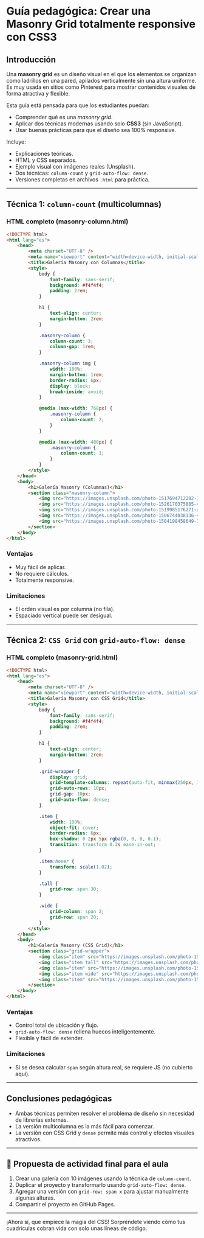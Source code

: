 # Guía pedagógica: Crear una Masonry Grid totalmente responsive con CSS3

## Introducción

Una **masonry grid** es un diseño visual en el que los elementos se organizan como ladrillos en una pared, apilados verticalmente sin una altura uniforme. Es muy usada en sitios como Pinterest para mostrar contenidos visuales de forma atractiva y flexible.

Esta guía está pensada para que los estudiantes puedan:

- Comprender qué es una _masonry grid_.
- Aplicar dos técnicas modernas usando solo **CSS3** (sin JavaScript).
- Usar buenas prácticas para que el diseño sea 100% responsive.

Incluye:

- Explicaciones teóricas.
- HTML y CSS separados.
- Ejemplo visual con imágenes reales (Unsplash).
- Dos técnicas: `column-count` y `grid-auto-flow: dense`.
- Versiones completas en archivos `.html` para práctica.

---

## Técnica 1: `column-count` (multicolumnas)

### HTML completo (masonry-column.html)

```html
<!DOCTYPE html>
<html lang="es">
	<head>
		<meta charset="UTF-8" />
		<meta name="viewport" content="width=device-width, initial-scale=1.0" />
		<title>Galería Masonry con Columnas</title>
		<style>
			body {
				font-family: sans-serif;
				background: #f4f4f4;
				padding: 2rem;
			}

			h1 {
				text-align: center;
				margin-bottom: 2rem;
			}

			.masonry-column {
				column-count: 3;
				column-gap: 1rem;
			}

			.masonry-column img {
				width: 100%;
				margin-bottom: 1rem;
				border-radius: 6px;
				display: block;
				break-inside: avoid;
			}

			@media (max-width: 768px) {
				.masonry-column {
					column-count: 2;
				}
			}

			@media (max-width: 480px) {
				.masonry-column {
					column-count: 1;
				}
			}
		</style>
	</head>
	<body>
		<h1>Galería Masonry (Columnas)</h1>
		<section class="masonry-column">
			<img src="https://images.unsplash.com/photo-1517694712202-14dd9538aa97" alt="imagen 1" />
			<img src="https://images.unsplash.com/photo-1526170375885-4d8ecf77b99f" alt="imagen 2" />
			<img src="https://images.unsplash.com/photo-1519985176271-adb1088fa94c" alt="imagen 3" />
			<img src="https://images.unsplash.com/photo-1506744038136-46273834b3fb" alt="imagen 4" />
			<img src="https://images.unsplash.com/photo-1504198458649-3128b932f49b" alt="imagen 5" />
		</section>
	</body>
</html>
```

### Ventajas

- Muy fácil de aplicar.
- No requiere cálculos.
- Totalmente responsive.

### Limitaciones

- El orden visual es por columna (no fila).
- Espaciado vertical puede ser desigual.

---

## Técnica 2: `CSS Grid` con `grid-auto-flow: dense`

### HTML completo (masonry-grid.html)

```html
<!DOCTYPE html>
<html lang="es">
	<head>
		<meta charset="UTF-8" />
		<meta name="viewport" content="width=device-width, initial-scale=1.0" />
		<title>Galería Masonry con CSS Grid</title>
		<style>
			body {
				font-family: sans-serif;
				background: #f4f4f4;
				padding: 2rem;
			}

			h1 {
				text-align: center;
				margin-bottom: 2rem;
			}

			.grid-wrapper {
				display: grid;
				grid-template-columns: repeat(auto-fit, minmax(250px, 1fr));
				grid-auto-rows: 10px;
				grid-gap: 10px;
				grid-auto-flow: dense;
			}

			.item {
				width: 100%;
				object-fit: cover;
				border-radius: 6px;
				box-shadow: 0 2px 5px rgba(0, 0, 0, 0.1);
				transition: transform 0.2s ease-in-out;
			}

			.item:hover {
				transform: scale(1.02);
			}

			.tall {
				grid-row: span 30;
			}

			.wide {
				grid-column: span 2;
				grid-row: span 20;
			}
		</style>
	</head>
	<body>
		<h1>Galería Masonry (CSS Grid)</h1>
		<section class="grid-wrapper">
			<img class="item" src="https://images.unsplash.com/photo-1526170375885-4d8ecf77b99f" alt="img 1" />
			<img class="item tall" src="https://images.unsplash.com/photo-1517694712202-14dd9538aa97" alt="img 2" />
			<img class="item" src="https://images.unsplash.com/photo-1506744038136-46273834b3fb" alt="img 3" />
			<img class="item wide" src="https://images.unsplash.com/photo-1504198458649-3128b932f49b" alt="img 4" />
			<img class="item" src="https://images.unsplash.com/photo-1519985176271-adb1088fa94c" alt="img 5" />
		</section>
	</body>
</html>
```

### Ventajas

- Control total de ubicación y flujo.
- `grid-auto-flow: dense` rellena huecos inteligentemente.
- Flexible y fácil de extender.

### Limitaciones

- Si se desea calcular `span` según altura real, se requiere JS (no cubierto aquí).

---

## Conclusiones pedagógicas

- Ambas técnicas permiten resolver el problema de diseño sin necesidad de librerías externas.
- La versión multicolumna es la más fácil para comenzar.
- La versión con CSS Grid y `dense` permite más control y efectos visuales atractivos.

---

## 🔹 Propuesta de actividad final para el aula

1. Crear una galería con 10 imágenes usando la técnica de `column-count`.
2. Duplicar el proyecto y transformarlo usando `grid-auto-flow: dense`.
3. Agregar una versión con `grid-row: span x` para ajustar manualmente algunas alturas.
4. Compartir el proyecto en GitHub Pages.

---

¡Ahora sí, que empiece la magia del CSS! Sorpréndete viendo cómo tus cuadrículas cobran vida con solo unas líneas de código.
